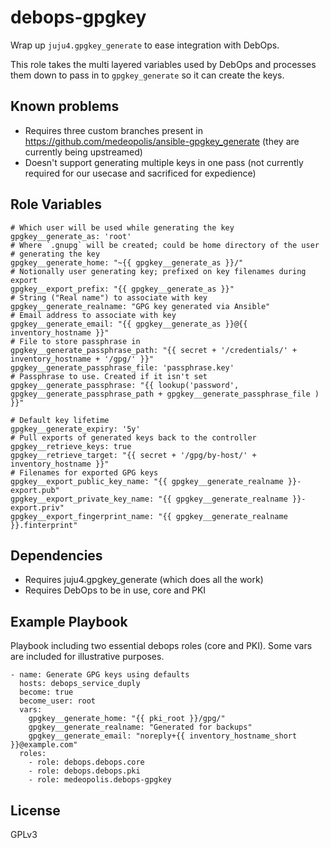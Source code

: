 debops-gpgkey
=============

Wrap up `juju4.gpgkey_generate` to ease integration with DebOps.

This role takes the multi layered variables used by DebOps and processes them down to pass in to `gpgkey_generate` so it can create the keys.

Known problems
--------------

* Requires three custom branches present in https://github.com/medeopolis/ansible-gpgkey_generate (they are currently being upstreamed)
* Doesn't support generating multiple keys in one pass (not currently required for our usecase and sacrificed for expedience)


Role Variables
--------------

```
# Which user will be used while generating the key
gpgkey__generate_as: 'root'
# Where `.gnupg` will be created; could be home directory of the user
# generating the key
gpgkey__generate_home: "~{{ gpgkey__generate_as }}/"
# Notionally user generating key; prefixed on key filenames during export
gpgkey__export_prefix: "{{ gpgkey__generate_as }}"
# String ("Real name") to associate with key
gpgkey__generate_realname: "GPG key generated via Ansible"
# Email address to associate with key
gpgkey__generate_email: "{{ gpgkey__generate_as }}@{{ inventory_hostname }}"
# File to store passphrase in
gpgkey__generate_passphrase_path: "{{ secret + '/credentials/' + inventory_hostname + '/gpg/' }}"
gpgkey__generate_passphrase_file: 'passphrase.key'
# Passphrase to use. Created if it isn't set
gpgkey__generate_passphrase: "{{ lookup('password', gpgkey__generate_passphrase_path + gpgkey__generate_passphrase_file ) }}"

# Default key lifetime
gpgkey__generate_expiry: '5y'
# Pull exports of generated keys back to the controller
gpgkey__retrieve_keys: true
gpgkey__retrieve_target: "{{ secret + '/gpg/by-host/' + inventory_hostname }}"
# Filenames for exported GPG keys
gpgkey__export_public_key_name: "{{ gpgkey__generate_realname }}-export.pub"
gpgkey__export_private_key_name: "{{ gpgkey__generate_realname }}-export.priv"
gpgkey__export_fingerprint_name: "{{ gpgkey__generate_realname }}.finterprint"
```


Dependencies
------------

- Requires juju4.gpgkey_generate (which does all the work)
- Requires DebOps to be in use, core and PKI


Example Playbook
----------------

Playbook including two essential debops roles (core and PKI). Some vars are
included for illustrative purposes.

    - name: Generate GPG keys using defaults
      hosts: debops_service_duply
      become: true
      become_user: root
      vars:
        gpgkey__generate_home: "{{ pki_root }}/gpg/"
        gpgkey__generate_realname: "Generated for backups"
        gpgkey__generate_email: "noreply+{{ inventory_hostname_short }}@example.com"
      roles:
        - role: debops.debops.core
        - role: debops.debops.pki
        - role: medeopolis.debops-gpgkey


License
-------

GPLv3

